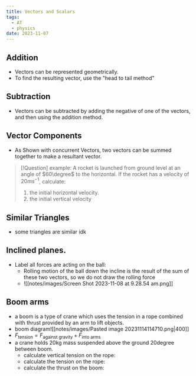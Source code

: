 ```yaml
---
title: Vectors and Scalars
tags:
  - AT
  - physics
date: 2023-11-07
---
```

## Addition
- Vectors can be represented geometrically.
- To find the resulting vector, use the "head to tail method"
## Subtraction
- Vectors can be subtracted by adding the negative of one of the vectors, and then using the addition method.
## Vector Components
- As Shown with concurrent Vectors, two vectors can be summed together to make a resultant vector.
>[!Question] example: A rocket is launched from ground level at an angle of $60\degree$ to the horizontal. If the rocket has a velocity of $20ms^{-1}$, calculate:
>1) the initial horizontal velocity.
>2) the initial vertical velocity

## Similar Triangles
- some triangles are similar idk

## Inclined planes.
- Label all forces are acting on the ball:
	- Rolling motion of the ball down the incline is the result of the sum of these two vectors, so we do not draw the rolling force
	- ![[notes/images/Screen Shot 2023-11-08 at 9.28.54 am.png]]
## Boom arms
- a boom is a type of crane which uses the tension in a rope combined with thrust provided by an arm to lift objects. 
- boom diagram![[notes/images/Pasted image 20231114114710.png|400]]
- $F_{\text{tension}}=F_{\text{against gravity}}+F_{\text{into arms}}$
- a crane holds 20kg mass suspended above the ground 20degree between boom.
	- calculate vertical tension on the rope:
	- calculate the tension on the rope:
	- calculate the thrust on the boom: